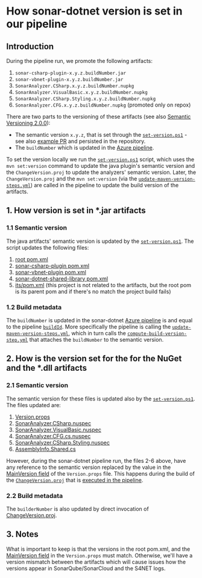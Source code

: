 # How sonar-dotnet version is set in our pipeline

## Introduction

During the pipeline run, we promote the following artifacts:

1. `sonar-csharp-plugin-x.y.z.buildNumber.jar`
1. `sonar-vbnet-plugin-x.y.z.buildNumber.jar`
1. `SonarAnalyzer.CSharp.x.y.z.buildNumber.nupkg`
1. `SonarAnalyzer.VisualBasic.x.y.z.buildNumber.nupkg`
1. `SonarAnalyzer.CSharp.Styling.x.y.z.buildNumber.nupkg`
1. `SonarAnalyzer.CFG.x.y.z.buildNumber.nupkg` (promoted only on repox)

There are two parts to the versioning of these artifacts (see also [Semantic Versioning 2.0.0](https://semver.org/)):
 - The semantic version `x.y.z`, that is set through the [`set-version.ps1`](./set-version.ps1) - see also [example PR](https://github.com/SonarSource/sonar-dotnet/pull/9194) and persisted in the repository.
 - The `buildNumber` which is updated in the [Azure pipeline](../../azure-pipelines.yml).

To set the version locally we run the [`set-version.ps1`](./set-version.ps1) script, which uses the `mvn set:version` command to update the java plugin's semantic version and the `ChangeVersion.proj` to update the analyzers' semantic version. Later, the `ChangeVersion.proj` and the `mvn set:version` (via the [`update-maven-version-steps.yml`](https://dev.azure.com/sonarsource/DotNetTeam%20Project/_git/pipelines-yaml-templates?path=/update-maven-version-steps.yml&version=GBmaster&line=20&lineEnd=21&lineStartColumn=1&lineEndColumn=1&lineStyle=plain&_a=contents)) are called in the pipeline to update the build version of the artifacts.

## 1. How version is set in *.jar artifacts

### 1.1 Semantic version
The java artifacts' semantic version is updated by the [`set-version.ps1`](./set-version.ps1). The script updates the following files:
1.  [root pom.xml](../../pom.xml)
2.  [sonar-csharp-plugin pom.xml](../../sonar-csharp-plugin/pom.xml)
3.  [sonar-vbnet-plugin pom.xml](../../sonar-vbnet-plugin//pom.xml)
4.  [sonar-dotnet-shared-library pom.xml](../../sonar-dotnet-shared-library/pom.xml)
5.  [its/pom.xml](../../its/pom.xml) (this project is not related to the artifacts, but the root pom is its parent pom and if there's no match the project build fails)

### 1.2 Build metadata
The `buildNumber` is updated in the sonar-dotnet [Azure pipeline](https://github.com/SonarSource/sonar-dotnet/blob/a998f32eac72c7b6b4562935ffb8d423c6ebf936/azure-pipelines.yml#L504) is and equal to the pipeline [`buildId`](https://learn.microsoft.com/en-us/azure/devops/pipelines/process/run-number?view=azure-devops&tabs=yaml#tokens). More specifically the pipeline is calling the [`update-maven-version-steps.yml`](https://dev.azure.com/sonarsource/DotNetTeam%20Project/_git/pipelines-yaml-templates?path=/update-maven-version-steps.yml&version=GBmaster&line=16&lineEnd=17&lineStartColumn=1&lineEndColumn=1&lineStyle=plain&_a=contentsl), which in turn calls the [`compute-build-version-step.yml`](https://dev.azure.com/sonarsource/DotNetTeam%20Project/_git/pipelines-yaml-templates?path=/compute-build-version-step.yml&version=GBmaster&line=29&lineEnd=30&lineStartColumn=1&lineEndColumn=1&lineStyle=plain&_a=contents) that attaches the `buildNumber` to the semantic version.

## 2. How is the version set for the for the NuGet and the *.dll artifacts

### 2.1 Semantic version

The semantic version for these files is updated also by the [`set-version.ps1`](./set-version.ps1). The files updated are:
1. [Version.props](./Version.props)
1. [SonarAnalyzer.CSharp.nuspec](../../analyzers/packaging/SonarAnalyzer.CSharp.nuspec)
1. [SonarAnalyzer.VisualBasic.nuspec](../../analyzers/packaging/SonarAnalyzer.VisualBasic.nuspec)
1. [SonarAnalyzer.CFG.cs.nuspec](../../analyzers/src/SonarAnalyzer.CFG/SonarAnalyzer.CFG.cs.nuspec)
1. [SonarAnalyzer.CSharp.Styling.nuspec](../../analyzers/packaging/SonarAnalyzer.CSharp.Styling.nuspec)
1. [AssemblyInfo.Shared.cs](../../analyzers/src/AssemblyInfo.Shared.cs)

However, during the sonar-dotnet pipeline run, the files 2-6 above, have any reference to the semantic version replaced by the value in the [MainVersion field](https://github.com/SonarSource/sonar-dotnet/blob/a998f32eac72c7b6b4562935ffb8d423c6ebf936/scripts/version/Version.props#L3) of the `Version.props` file. This happens during the build of the [`ChangeVersion.proj`](./ChangeVersion.proj) that is [executed in the pipeline](https://github.com/SonarSource/sonar-dotnet/blob/master/azure-pipelines.yml#L91).

### 2.2 Build metadata

The `builderNumber` is also updated by direct invocation of [ChangeVersion.proj](https://github.com/SonarSource/sonar-dotnet/blob/a998f32eac72c7b6b4562935ffb8d423c6ebf936/azure-pipelines.yml#L92).

## 3. Notes

What is important to keep is that the versions in the root pom.xml, and the [MainVersion field](https://github.com/SonarSource/sonar-dotnet/blob/master/scripts/version/Version.props#L3) in the `Version.props` must
match. Otherwise, we'll have a version mismatch between the artifacts which will cause issues how the versions appear in SonarQube/SonarCloud and the S4NET logs.